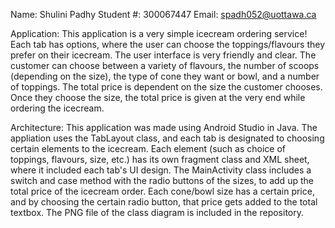 Name: Shulini Padhy
Student #: 300067447
Email: spadh052@uottawa.ca

Application:
This application is a very simple icecream ordering service! Each tab has options, where the user can choose the toppings/flavours they prefer on their icecream. The user interface is very friendly and clear. The customer can choose between a variety of flavours, the number of scoops (depending on the size), the type of cone they want or bowl, and a number of toppings. The total price is dependent on the size the customer chooses. Once they choose the size, the total price is given at the very end while ordering the icecream. 



Architecture:
This application was made using Android Studio in Java. The appliation uses the TabLayout class, and each tab is designated to choosing certain elements to the icecream. Each element (such as choice of toppings, flavours, size, etc.) has its own fragment class and XML sheet, where it included each tab's UI design. The MainActivity class includes a switch and case method with the radio buttons of the sizes, to add up the total price of the icecream order. Each cone/bowl size has a certain price, and by choosing the certain radio button, that price gets added to the total textbox. The PNG file of the class diagram is included in the repository. 
